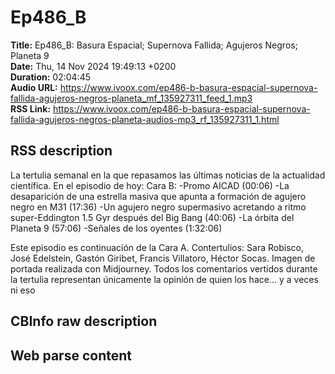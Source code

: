 # Ep486_B  
**Title:** Ep486_B: Basura Espacial; Supernova Fallida; Agujeros Negros; Planeta 9  
**Date:** Thu, 14 Nov 2024 19:49:13 +0200  
**Duration:** 02:04:45  
**Audio URL:** https://www.ivoox.com/ep486-b-basura-espacial-supernova-fallida-agujeros-negros-planeta_mf_135927311_feed_1.mp3  
**RSS Link:** https://www.ivoox.com/ep486-b-basura-espacial-supernova-fallida-agujeros-negros-planeta-audios-mp3_rf_135927311_1.html  

## RSS description
La tertulia semanal en la que repasamos las últimas noticias de la actualidad científica. En el episodio de hoy:
Cara B:
-Promo AICAD (00:06)
-La desaparición de una estrella masiva que apunta a formación de agujero negro en M31 (17:36)
-Un agujero negro supermasivo acretando a ritmo super-Eddington 1.5 Gyr después del Big Bang (40:06)
-La órbita del Planeta 9 (57:06)
-Señales de los oyentes (1:32:06)

Este episodio es continuación de la Cara A.
Contertulios: Sara Robisco, José Edelstein, Gastón Giribet, Francis Villatoro, Héctor Socas. Imagen de portada realizada con Midjourney. Todos los comentarios vertidos durante la tertulia representan únicamente la opinión de quien los hace... y a veces ni eso

## CBInfo raw description


## Web parse content

